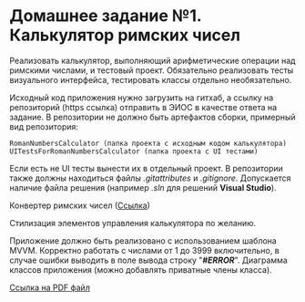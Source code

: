 # Домашнее задание №1. Калькулятор римских чисел

Реализовать калькулятор, выполняющий арифметические операции над римскими числами, и тестовый проект. Обязательно реализовать тесты визуального интерфейса, тестировать классы отдельно необязательно.

Исходный код приложения нужно загрузить на гитхаб, а ссылку на репозиторий (https ссылка) отправить в ЭИОС в качестве ответа на задание. В репозитории не должно быть артефактов сборки, примерный вид репозитория:

    RomanNumbersCalculator (папка проекта с исходным кодом калькулятора)
    UITestsForRomanNumbersCalculator (папка проекта с UI тестами)

Если есть не UI тесты вынести их в отдельный проект. В репозитории также должны находиться файлы *.gitattributes* и *.gitignore*. Допускается наличие файла решения (например *.sln* для решений **Visual Studio**).

Конвертер римских чисел ([Ссылка](http://graecolatini.bsu.by/htm-different/num-converter-roman.htm))

Стилизация элементов управления калькулятора по желанию.

Приложение должно быть реализовано с использованием шаблона MVVM. Корректно работать с числами от 1 до 3999 включительно, в случае ошибки выводить в поле вывода строку "***#ERROR***". Диаграмма классов приложения (можно добавлять приватные члены класса).

[Ссылка на PDF файл](https://eios.sibsutis.ru/pluginfile.php/249442/mod_assign/introattachment/0/%D0%94%D0%BE%D0%BC%D0%B0%D1%88%D0%BD%D0%B5%D0%B5%20%D0%B7%D0%B0%D0%B4%D0%B0%D0%BD%D0%B8%D0%B5%20%E2%84%961.pdf?forcedownload=1)